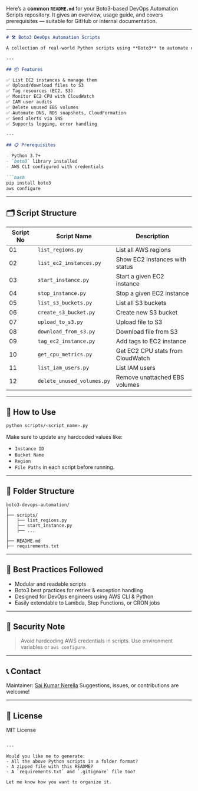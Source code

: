 Here’s a **common `README.md`** for your Boto3-based DevOps Automation Scripts repository. It gives an overview, usage guide, and covers prerequisites — suitable for GitHub or internal documentation.

---

````markdown
# 🛠️ Boto3 DevOps Automation Scripts

A collection of real-world Python scripts using **Boto3** to automate common **AWS DevOps tasks**, organized from **basic to advanced**.

---

## 📦 Features

✅ List EC2 instances & manage them  
✅ Upload/download files to S3  
✅ Tag resources (EC2, S3)  
✅ Monitor EC2 CPU with CloudWatch  
✅ IAM user audits  
✅ Delete unused EBS volumes  
✅ Automate DNS, RDS snapshots, CloudFormation  
✅ Send alerts via SNS  
✅ Supports logging, error handling

---

## 📋 Prerequisites

- Python 3.7+
- `boto3` library installed
- AWS CLI configured with credentials

```bash
pip install boto3
aws configure
````

---

## 🗂️ Script Structure

| Script No | Script Name                | Description                       |
| --------- | -------------------------- | --------------------------------- |
| 01        | `list_regions.py`          | List all AWS regions              |
| 02        | `list_ec2_instances.py`    | Show EC2 instances with status    |
| 03        | `start_instance.py`        | Start a given EC2 instance        |
| 04        | `stop_instance.py`         | Stop a given EC2 instance         |
| 05        | `list_s3_buckets.py`       | List all S3 buckets               |
| 06        | `create_s3_bucket.py`      | Create new S3 bucket              |
| 07        | `upload_to_s3.py`          | Upload file to S3                 |
| 08        | `download_from_s3.py`      | Download file from S3             |
| 09        | `tag_ec2_instance.py`      | Add tags to EC2 instance          |
| 10        | `get_cpu_metrics.py`       | Get EC2 CPU stats from CloudWatch |
| 11        | `list_iam_users.py`        | List IAM users                    |
| 12        | `delete_unused_volumes.py` | Remove unattached EBS volumes     |

---

## 🔄 How to Use

```bash
python scripts/<script_name>.py
```

Make sure to update any hardcoded values like:

* `Instance ID`
* `Bucket Name`
* `Region`
* `File Paths`
  in each script before running.

---

## 📁 Folder Structure

```
boto3-devops-automation/
│
├── scripts/
│   ├── list_regions.py
│   ├── start_instance.py
│   ├── ...
│
├── README.md
├── requirements.txt
```

---

## 📌 Best Practices Followed

* Modular and readable scripts
* Boto3 best practices for retries & exception handling
* Designed for DevOps engineers using AWS CLI & Python
* Easily extendable to Lambda, Step Functions, or CRON jobs

---

## 🔐 Security Note

> Avoid hardcoding AWS credentials in scripts. Use environment variables or `aws configure`.

---

## 📞 Contact

Maintainer: [Sai Kumar Nerella](mailto:support@example.com)
Suggestions, issues, or contributions are welcome!

---

## 📃 License

MIT License

```

---

Would you like me to generate:
- All the above Python scripts in a folder format?
- A zipped file with this README?
- A `requirements.txt` and `.gitignore` file too?

Let me know how you want to organize it.
```
